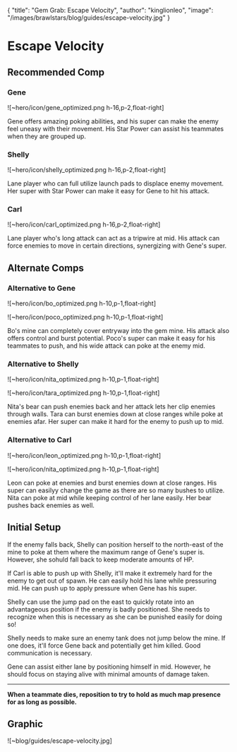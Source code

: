 { "title": "Gem Grab: Escape Velocity", "author": "kinglionleo", "image": "/images/brawlstars/blog/guides/escape-velocity.jpg" }

Escape Velocity
===

Recommended Comp
---

### Gene

![~hero/icon/gene_optimized.png h-16,p-2,float-right] 

Gene offers amazing poking abilities, and his super can make the enemy feel uneasy with their movement. His Star Power can assist his teammates when they are grouped up.

### Shelly

![~hero/icon/shelly_optimized.png h-16,p-2,float-right] 

Lane player who can full utilize launch pads to displace enemy movement. Her super with Star Power can make it easy for Gene to hit his attack.

### Carl

![~hero/icon/carl_optimized.png h-16,p-2,float-right] 

Lane player who's long attack can act as a tripwire at mid. His attack can force enemies to move in certain directions, synergizing with Gene's super.

Alternate Comps
---

### Alternative to Gene

![~hero/icon/bo_optimized.png h-10,p-1,float-right]

![~hero/icon/poco_optimized.png h-10,p-1,float-right]

Bo's mine can completely cover entryway into the gem mine. His attack also offers control and burst potential.
Poco's super can make it easy for his teammates to push, and his wide attack can poke at the enemy mid.

### Alternative to Shelly

![~hero/icon/nita_optimized.png h-10,p-1,float-right]

![~hero/icon/tara_optimized.png h-10,p-1,float-right]

Nita's bear can push enemies back and her attack lets her clip enemies through walls.
Tara can burst enemies down at close ranges while poke at enemies afar. Her super can make it hard for the enemy to push up to mid.

### Alternative to Carl

![~hero/icon/leon_optimized.png h-10,p-1,float-right]

![~hero/icon/nita_optimized.png h-10,p-1,float-right]

Leon can poke at enemies and burst enemies down at close ranges. His super can easilyy change the game as there are so many bushes to utilize.
Nita can poke at mid while keeping control of her lane easily. Her bear pushes back enemies as well.

Initial Setup
---

If the enemy falls back, Shelly can position herself to the north-east of the mine to poke at them where the maximum range of Gene's super is. However, she sohuld fall back to keep moderate amounts of HP.

If Carl is able to push up with Shelly, it'll make it extremely hard for the enemy to get out of spawn. He can easily hold his lane while pressuring mid. He can push up to apply pressure when Gene has his super.

Shelly can use the jump pad on the east to quickly rotate into an advantageous position if the enemy is badly positioned. She needs to recognize when this is necessary as she can be punished easily for doing so!

Shelly needs to make sure an enemy tank does not jump below the mine. If one does, it'll force Gene back and potentially get him killed. Good communication is necessary.

Gene can assist either lane by positioning himself in mid. However, he should focus on staying alive with minimal amounts of damage taken.

---

**When a teammate dies, reposition to try to hold as much map presence for as long as possible.**

Graphic
---

![~blog/guides/escape-velocity.jpg]
